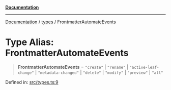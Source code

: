 [**Documentation**](../../README.md)

***

[Documentation](../../README.md) / [types](../README.md) / FrontmatterAutomateEvents

# Type Alias: FrontmatterAutomateEvents

> **FrontmatterAutomateEvents** = `"create"` \| `"rename"` \| `"active-leaf-change"` \| `"metadata-changed"` \| `"delete"` \| `"modify"` \| `"preview"` \| `"all"`

Defined in: [src/types.ts:9](https://github.com/Christian-Me/folder-to-tags-plugin/blob/1b47fd7d007d2f33409aeb5e2ff62bca31adb1cf/src/types.ts#L9)
